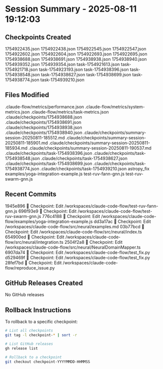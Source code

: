 # Session Summary - 2025-08-11 19:12:03

## Checkpoints Created
1754922435.json
1754922438.json
1754922545.json
1754922547.json
1754922602.json
1754922604.json
1754922693.json
1754922695.json
1754938688.json
1754938691.json
1754938938.json
1754938940.json
1754939352.json
1754939354.json
task-1754921613.json
task-1754921718.json
task-1754923193.json
task-1754938396.json
task-1754938548.json
task-1754938627.json
task-1754938699.json
task-1754938774.json
task-1754939210.json

## Files Modified
.claude-flow/metrics/performance.json
.claude-flow/metrics/system-metrics.json
.claude-flow/metrics/task-metrics.json
.claude/checkpoints/1754938688.json
.claude/checkpoints/1754938691.json
.claude/checkpoints/1754938938.json
.claude/checkpoints/1754938940.json
.claude/checkpoints/summary-session-20250811-185512.md
.claude/checkpoints/summary-session-20250811-185901.md
.claude/checkpoints/summary-session-20250811-185934.md
.claude/checkpoints/summary-session-20250811-190537.md
.claude/checkpoints/task-1754938396.json
.claude/checkpoints/task-1754938548.json
.claude/checkpoints/task-1754938627.json
.claude/checkpoints/task-1754938699.json
.claude/checkpoints/task-1754938774.json
.claude/checkpoints/task-1754939210.json
astropy_fix
examples/yoga-integration-example.js
test-ruv-fann-gnn.js
test-ruv-swarm-gnn.js

## Recent Commits
1945e896 🔖 Checkpoint: Edit /workspaces/claude-code-flow/test-ruv-fann-gnn.js
696f93e9 🔖 Checkpoint: Edit /workspaces/claude-code-flow/test-ruv-swarm-gnn.js
776c4188 🔖 Checkpoint: Edit /workspaces/claude-code-flow/examples/yoga-integration-example.js
dd3a17ac 🔖 Checkpoint: Edit /workspaces/claude-code-flow/src/neural/examples.md
03b77bcd 🔖 Checkpoint: Edit /workspaces/claude-code-flow/src/neural/index.ts
654900ed 🔖 Checkpoint: Edit /workspaces/claude-code-flow/src/neural/integration.ts
2504f2a8 🔖 Checkpoint: Edit /workspaces/claude-code-flow/src/neural/NeuralDomainMapper.ts
6907da74 🔖 Checkpoint: Edit /workspaces/claude-code-flow/test_fix.py
d529469f 🔖 Checkpoint: Edit /workspaces/claude-code-flow/test_fix.py
28fef7bd 🔖 Checkpoint: Edit /workspaces/claude-code-flow/reproduce_issue.py

## GitHub Releases Created
No GitHub releases

## Rollback Instructions
To rollback to a specific checkpoint:
```bash
# List all checkpoints
git tag -l checkpoint-* | sort -r

# List GitHub releases
gh release list

# Rollback to a checkpoint
git checkout checkpoint-YYYYMMDD-HHMMSS
```
